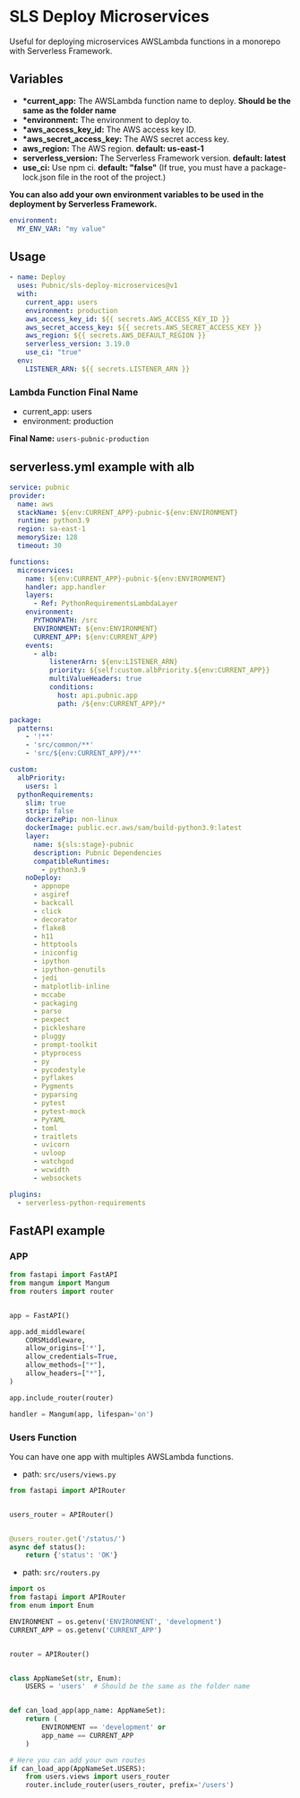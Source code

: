 # SLS Deploy Microservices

Useful for deploying microservices AWSLambda functions in a monorepo with Serverless Framework.

## Variables

- **\*current_app:** The AWSLambda function name to deploy. **Should be the same as the folder name**
- **\*environment:** The environment to deploy to.
- **\*aws_access_key_id:** The AWS access key ID.
- **\*aws_secret_access_key:** The AWS secret access key.
- **aws_region:** The AWS region. **default: us-east-1**
- **serverless_version:** The Serverless Framework version. **default: latest**
- **use_ci:** Use npm ci. **default: "false"** (If true, you must have a package-lock.json file in the root of the project.)


**You can also add your own environment variables to be used in the deployment by Serverless Framework.**
```yml
environment:
  MY_ENV_VAR: "my value"
```

## Usage

```yml
- name: Deploy
  uses: Pubnic/sls-deploy-microservices@v1
  with:
    current_app: users
    environment: production
    aws_access_key_id: ${{ secrets.AWS_ACCESS_KEY_ID }}
    aws_secret_access_key: ${{ secrets.AWS_SECRET_ACCESS_KEY }}
    aws_region: ${{ secrets.AWS_DEFAULT_REGION }}
    serverless_version: 3.19.0
    use_ci: "true"
  env:
    LISTENER_ARN: ${{ secrets.LISTENER_ARN }}
```

### Lambda Function Final Name
- current_app: users
- environment: production


**Final Name:** `users-pubnic-production`

## serverless.yml example with alb
```yml
service: pubnic
provider:
  name: aws
  stackName: ${env:CURRENT_APP}-pubnic-${env:ENVIRONMENT}
  runtime: python3.9
  region: sa-east-1
  memorySize: 128
  timeout: 30

functions:
  microservices:
    name: ${env:CURRENT_APP}-pubnic-${env:ENVIRONMENT}
    handler: app.handler
    layers:
      - Ref: PythonRequirementsLambdaLayer
    environment:
      PYTHONPATH: /src
      ENVIRONMENT: ${env:ENVIRONMENT}
      CURRENT_APP: ${env:CURRENT_APP}
    events:
      - alb:
          listenerArn: ${env:LISTENER_ARN}
          priority: ${self:custom.albPriority.${env:CURRENT_APP}}
          multiValueHeaders: true
          conditions:
            host: api.pubnic.app
            path: /${env:CURRENT_APP}/*

package:
  patterns:
    - '!**'
    - 'src/common/**'
    - 'src/${env:CURRENT_APP}/**'

custom:
  albPriority:
    users: 1
  pythonRequirements:
    slim: true
    strip: false
    dockerizePip: non-linux
    dockerImage: public.ecr.aws/sam/build-python3.9:latest
    layer:
      name: ${sls:stage}-pubnic
      description: Pubnic Dependencies
      compatibleRuntimes:
        - python3.9
    noDeploy:
      - appnope
      - asgiref
      - backcall
      - click
      - decorator
      - flake8
      - h11
      - httptools
      - iniconfig
      - ipython
      - ipython-genutils
      - jedi
      - matplotlib-inline
      - mccabe
      - packaging
      - parso
      - pexpect
      - pickleshare
      - pluggy
      - prompt-toolkit
      - ptyprocess
      - py
      - pycodestyle
      - pyflakes
      - Pygments
      - pyparsing
      - pytest
      - pytest-mock
      - PyYAML
      - toml
      - traitlets
      - uvicorn
      - uvloop
      - watchgod
      - wcwidth
      - websockets

plugins:
  - serverless-python-requirements
```

## FastAPI example

### APP
```python
from fastapi import FastAPI
from mangum import Mangum
from routers import router


app = FastAPI()

app.add_middleware(
    CORSMiddleware,
    allow_origins=['*'],
    allow_credentials=True,
    allow_methods=["*"],
    allow_headers=["*"],
)

app.include_router(router)

handler = Mangum(app, lifespan='on')
```

### Users Function

You can have one app with multiples AWSLambda functions.

- path: `src/users/views.py`

```python
from fastapi import APIRouter


users_router = APIRouter()


@users_router.get('/status/')
async def status():
    return {'status': 'OK'}
```

- path: `src/routers.py`

```python
import os
from fastapi import APIRouter
from enum import Enum

ENVIRONMENT = os.getenv('ENVIRONMENT', 'development')
CURRENT_APP = os.getenv('CURRENT_APP')


router = APIRouter()


class AppNameSet(str, Enum):
    USERS = 'users'  # Should be the same as the folder name


def can_load_app(app_name: AppNameSet):
    return (
        ENVIRONMENT == 'development' or
        app_name == CURRENT_APP
    )

# Here you can add your own routes
if can_load_app(AppNameSet.USERS):
    from users.views import users_router
    router.include_router(users_router, prefix='/users')
```
